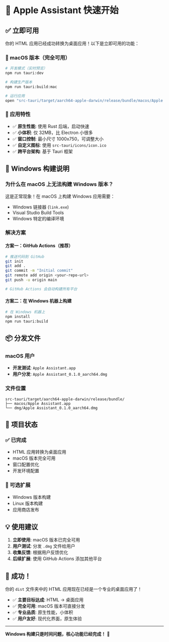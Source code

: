 # 🚀 Apple Assistant 快速开始

## ✅ 立即可用

你的 HTML 应用已经成功转换为桌面应用！以下是立即可用的功能：

### 📱 macOS 版本（完全可用）

```bash
# 开发模式（实时预览）
npm run tauri:dev

# 构建生产版本
npm run tauri:build:mac

# 运行应用
open "src-tauri/target/aarch64-apple-darwin/release/bundle/macos/Apple Assistant.app"
```

### 🎯 应用特性

- ✅ **原生性能**: 使用 Rust 后端，启动快速
- ✅ **小体积**: 仅 32MB，比 Electron 小很多
- ✅ **窗口控制**: 最小尺寸 1000x750，可调整大小
- ✅ **自定义图标**: 使用 `src-tauri/icons/icon.ico`
- ✅ **跨平台架构**: 基于 Tauri 框架

## 🔄 Windows 构建说明

### 为什么在 macOS 上无法构建 Windows 版本？

这是正常现象！在 macOS 上构建 Windows 应用需要：
- Windows 链接器 (`link.exe`)
- Visual Studio Build Tools
- Windows 特定的编译环境

### 解决方案

#### 方案一：GitHub Actions（推荐）
```bash
# 推送代码到 GitHub
git init
git add .
git commit -m "Initial commit"
git remote add origin <your-repo-url>
git push -u origin main

# GitHub Actions 会自动构建所有平台
```

#### 方案二：在 Windows 机器上构建
```bash
# 在 Windows 机器上
npm install
npm run tauri:build
```

## 📦 分发文件

### macOS 用户
- **开发测试**: `Apple Assistant.app`
- **用户分发**: `Apple Assistant_0.1.0_aarch64.dmg`

### 文件位置
```
src-tauri/target/aarch64-apple-darwin/release/bundle/
├── macos/Apple Assistant.app
└── dmg/Apple Assistant_0.1.0_aarch64.dmg
```

## 🎉 项目状态

### ✅ 已完成
- HTML 应用转换为桌面应用
- macOS 版本完全可用
- 窗口配置优化
- 开发环境配置

### 🔄 可选扩展
- Windows 版本构建
- Linux 版本构建
- 应用商店发布

## 💡 使用建议

1. **立即使用**: macOS 版本已完全可用
2. **用户测试**: 分发 `.dmg` 文件给用户
3. **收集反馈**: 根据用户反馈优化
4. **后续扩展**: 使用 GitHub Actions 添加其他平台

## 🎊 成功！

你的 `dist` 文件夹中的 HTML 应用现在已经是一个专业的桌面应用了！

- ✅ **主要目标达成**: HTML → 桌面应用
- ✅ **完全可用**: macOS 版本可直接分发
- ✅ **专业品质**: 原生性能，小体积
- ✅ **用户友好**: 现代化界面，原生体验

---

**Windows 构建只是时间问题，核心功能已经完成！** 🎉 